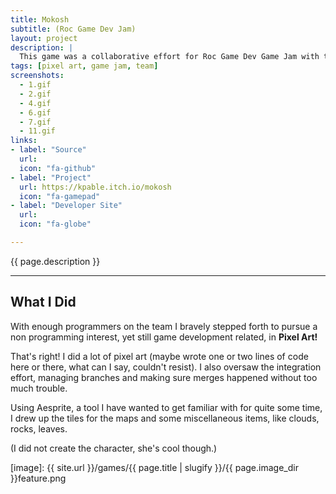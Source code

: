 ```yaml
---
title: Mokosh
subtitle: (Roc Game Dev Jam)
layout: project
description: |
  This game was a collaborative effort for Roc Game Dev Game Jam with the theme of "Growth" in which you play as Mokosh, Guardian Spirit of Nature in a nature themed platformer.  
tags: [pixel art, game jam, team]
screenshots:
  - 1.gif
  - 2.gif
  - 4.gif
  - 6.gif
  - 7.gif
  - 11.gif
links:
- label: "Source"
  url: 
  icon: "fa-github"
- label: "Project"
  url: https://kpable.itch.io/mokosh
  icon: "fa-gamepad"
- label: "Developer Site"
  url: 
  icon: "fa-globe"

---
```


<!-- Description -->
{{ page.description }}

---

## What I Did

With enough programmers on the team I bravely stepped forth to pursue a non programming interest, yet still game development related, in **Pixel Art!**

That's right! I did a lot of pixel art (maybe wrote one or two lines of code here or there, what can I say, couldn't resist). I also oversaw the integration effort, managing branches and making sure merges happened without too much trouble. 

Using Aesprite, a tool I have wanted to get familiar with for quite some time, I drew up the tiles for the maps and some miscellaneous items, like clouds, rocks, leaves. 

(I did not create the character, she's cool though.)

<!-- ![Image] [image]{:class="image fit"} -->

[image]: {{ site.url }}/games/{{ page.title | slugify }}/{{ page.image_dir }}feature.png